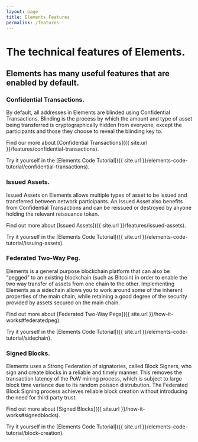 ```yaml
---
layout: page
title: Elements Features
permalink: /features
---
```


# The technical features of Elements.

## Elements has many useful features that are enabled by default.

<a id="confidentialtransactions"></a>
### Confidential Transactions.

By default, all addresses in Elements are blinded using Confidential Transactions. Blinding is the process by which the amount and type of asset being transferred is cryptographically hidden from everyone, except the participants and those they choose to reveal the blinding key to.

Find our more about [Confidential Transactions]({{ site.url }}/features/confidential-transactions).

Try it yourself in the [Elements Code Tutorial]({{ site.url }}/elements-code-tutorial/confidential-transactions).

<a id="issuedassets"></a>
### Issued Assets.
Issued Assets on Elements allows multiple types of asset to be issued and transferred between network participants. An Issued Asset also benefits from Confidential Transactions and can be reissued or destroyed by anyone holding the relevant reissuance token.

Find out more about [Issued Assets]({{ site.url }}/features/issued-assets).

Try it yourself in the [Elements Code Tutorial]({{ site.url }}/elements-code-tutorial/issuing-assets).

<a id="federatedpeg"></a>
### Federated Two-Way Peg.

Elements is a general purpose blockchain platform that can also be “pegged” to an existing blockchain (such as Bitcoin) in order to enable the two way transfer of assets from one chain to the other. Implementing Elements as a sidechain allows you to work around some of the inherent properties of the main chain, while retaining a good degree of the security provided by assets secured on the main chain.

Find out more about [Federated Two-Way Pegs]({{ site.url }}/how-it-works#federatedpeg).

Try it yourself in the [Elements Code Tutorial]({{ site.url }}/elements-code-tutorial/sidechain).

<a id="signedblocks"></a>
### Signed Blocks.
Elements uses a Strong Federation of signatories, called Block Signers, who sign and create blocks in a reliable and timely manner. This removes the transaction latency of the PoW mining process, which is subject to large block time variance due to its random poisson distrubution. The Federated Block Signing process achieves reliable block creation without introducing the need for third party trust.

Find out more about [Signed Blocks]({{ site.url }}/how-it-works#signedblocks).

Try it yourself in the [Elements Code Tutorial]({{ site.url }}/elements-code-tutorial/block-creation).
